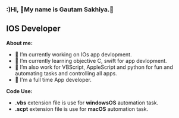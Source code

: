 ### :)Hi, 🫡My name is Gautam Sakhiya.🤘
## IOS Developer

**About me:**
- 🔭 I’m currently working on IOs app devlopment.
- 🌱 I’m currently learning objective C, swift for app devlopment.
- 🤔 I’m also work for VBScript, AppleScript and python for fun and automating tasks and controlling all apps.
- 💬 I'm a full time App developer.

**Code Use:**
  - **.vbs** extension file is use for **windowsOS** automation task.
  - **.scpt** extension file is use for **macOS** automation task.
